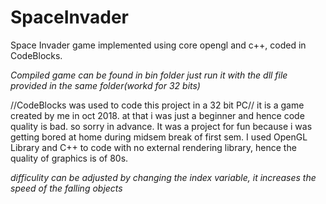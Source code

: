 # SpaceInvader
Space Invader game implemented using core opengl and c++, coded in CodeBlocks.

*Compiled game can be found in bin folder*
*just run it with the dll file provided in the same folder(workd for 32 bits)*

//CodeBlocks was used to code this project in a 32 bit PC//
it is a game created by me in oct 2018. at that i was just a beginner and hence code quality is bad. so sorry in advance.
It was a project for fun because i was getting bored at home during midsem break of first sem.
I used OpenGL Library and C++ to code with no external rendering library, hence the quality of graphics is of 80s.

*difficulity can be adjusted by changing the index variable, it increases the speed of the falling objects*

